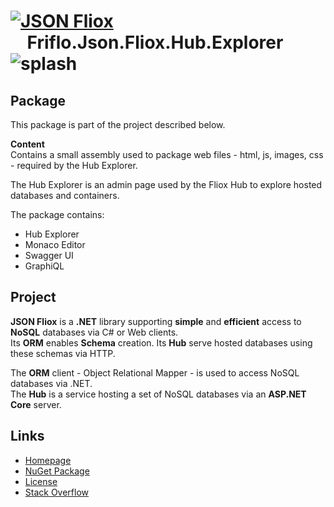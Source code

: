 # [![JSON Fliox](https://raw.githubusercontent.com/friflo/Friflo.Json.Fliox/main/docs/images/Json-Fliox.svg)](https://github.com/friflo/Friflo.Json.Fliox)    **Friflo.Json.Fliox.Hub.Explorer** ![splash](https://raw.githubusercontent.com/friflo/Friflo.Json.Fliox/main/docs/images/paint-splatter.svg)

## Package

This package is part of the project described below.

**Content**  
Contains a small assembly used to package web files - html, js, images, css - required by the Hub Explorer.  

The Hub Explorer is an admin page used by the Fliox Hub to explore hosted databases and containers.

The package contains:
- Hub Explorer
- Monaco Editor
- Swagger UI
- GraphiQL


## Project

**JSON Fliox** is a **.NET** library supporting **simple** and **efficient** access to **NoSQL** databases via C# or Web clients.  
Its **ORM** enables **Schema** creation. Its **Hub** serve hosted databases using these schemas via HTTP.

The **ORM** client - Object Relational Mapper - is used to access NoSQL databases via .NET.  
The **Hub** is a service hosting a set of NoSQL databases via an **ASP.NET Core** server.


## Links

- [Homepage](https://github.com/friflo/Friflo.Json.Fliox)
- [NuGet Package](https://www.nuget.org/packages/Friflo.Json.Fliox.Hub.Explorer)
- [License](https://github.com/friflo/Friflo.Json.Fliox/blob/main/LICENSE)
- [Stack Overflow](https://stackoverflow.com/questions/tagged/fliox)